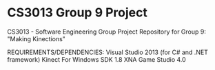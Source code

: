 CS3013 Group 9 Project
======================

CS3013 - Software Engineering Group Project Repository for Group 9: "Making Kinections"

REQUIREMENTS/DEPENDENCIES:
Visual Studio 2013 (for C# and .NET framework)
Kinect For Windows SDK 1.8
XNA Game Studio 4.0


